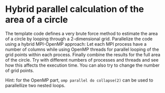 
# Hybrid parallel calculation of the area of a circle

The template code defines a very brute force method to estimate the area of a circle by looping through a 2-dimensional grid. 
Parallelize the code using a hybrid MPI-OpenMP approach: Let each MPI process have a number of columns while using OpenMP 
threads for parallel looping of the grid points within each process. Finally combine the results for the full area of the circle.
Try with different numbers of processes and threads and see how this affects the execution time. You can also try to change the number
of grid points.

Hint: for the OpenMP part, `omp parallel do collapse(2)` can be used to parallellize two nested loops.


